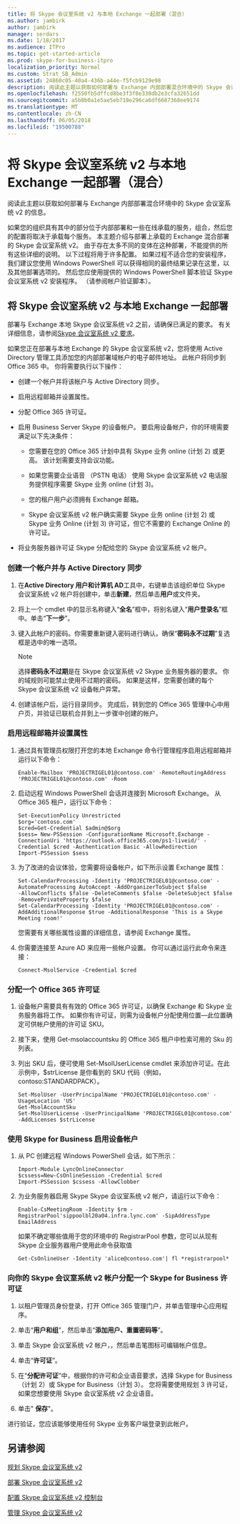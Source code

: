 ```yaml
---
title: 将 Skype 会议室系统 v2 与本地 Exchange 一起部署（混合）
ms.author: jambirk
author: jambirk
manager: serdars
ms.date: 1/18/2017
ms.audience: ITPro
ms.topic: get-started-article
ms.prod: skype-for-business-itpro
localization_priority: Normal
ms.custom: Strat_SB_Admin
ms.assetid: 24860c05-40a4-436b-a44e-f5fcb9129e98
description: 阅读此主题以获取如何部署与 Exchange 内部部署混合环境中的 Skype 会议室系统 v2 的信息。
ms.openlocfilehash: f2550fb5dffcd8be3f3f8e330db2e3cfa32651dd
ms.sourcegitcommit: a5b8b0a1e5ae5eb718e296ca6df6687368ee9174
ms.translationtype: MT
ms.contentlocale: zh-CN
ms.lasthandoff: 06/05/2018
ms.locfileid: "19500788"
---
```

# <a name="deploy-skype-room-systems-v2-with-exchange-on-premises-hybrid"></a>将 Skype 会议室系统 v2 与本地 Exchange 一起部署（混合）
 
阅读此主题以获取如何部署与 Exchange 内部部署混合环境中的 Skype 会议室系统 v2 的信息。
  
如果您的组织具有其中的部分位于内部部署和一些在线承载的服务，组合，然后您的配置将取决于承载每个服务。 本主题介绍与部署上承载的 Exchange 混合部署的 Skype 会议室系统 v2。 由于存在太多不同的变体在这种部署，不能提供的所有这些详细的说明。 以下过程将用于许多配置。 如果过程不适合您的安装程序，我们建议您使用 Windows PowerShell 可以获得相同的最终结果记录在这里，以及其他部署选项的。 然后您应使用提供的 Windows PowerShell 脚本验证 Skype 会议室系统 v2 安装程序。 （请参阅帐户验证脚本）。
  
## <a name="deploy-skype-room-systems-v2-with-exchange-on-premises"></a>将 Skype 会议室系统 v2 与本地 Exchange 一起部署

部署与 Exchange 本地 Skype 会议室系统 v2 之前，请确保已满足的要求。 有关详细信息，请参阅[Skype 会议室系统 v2 要求](../../plan-your-deployment/clients-and-devices/requirements.md)。
  
如果您正在部署与本地 Exchange 的 Skype 会议室系统 v2，您将使用 Active Directory 管理工具添加您的内部部署域帐户的电子邮件地址。 此帐户将同步到 Office 365 中。 你将需要执行以下操作：
  
- 创建一个帐户并将该帐户与 Active Directory 同步。
    
- 启用远程邮箱并设置属性。
    
- 分配 Office 365 许可证。
    
- 启用 Business Server Skype 的设备帐户。 要启用设备帐户，你的环境需要满足以下先决条件：
    
  - 您需要在您的 Office 365 计划中具有 Skype 业务 online (计划 2) 或更高。 该计划需要支持会议功能。
    
  - 如果您需要企业语音 （PSTN 电话） 使用 Skype 会议室系统 v2 电话服务提供程序需要 Skype 业务 online (计划 3)。
    
  - 您的租户用户必须拥有 Exchange 邮箱。
    
  - Skype 会议室系统 v2 帐户确实需要 Skype 业务 online (计划 2) 或 Skype 业务 Online (计划 3) 许可证，但它不需要的 Exchange Online 的许可证。
    
- 将业务服务器许可证 Skype 分配给您的 Skype 会议室系统 v2 帐户。
    
### <a name="create-an-account-and-synchronize-with-active-directory"></a>创建一个帐户并与 Active Directory 同步

1. 在**Active Directory 用户和计算机 AD**工具中，右键单击该组织单位 Skype 会议室系统 v2 帐户将创建中，单击**新建**，然后单击**用户**或文件夹。
    
2. 将上一个 cmdlet 中的显示名称键入“**全名**”框中，将别名键入“**用户登录名**”框中。单击“**下一步**”。
    
3. 键入此帐户的密码。你需要重新键入密码进行确认。确保“**密码永不过期**”复选框是选中的唯一选项。
    
    > [!NOTE]
    > 选择**密码永不过期**是在 Skype 会议室系统 v2 Skype 业务服务器的要求。 你的域规则可能禁止使用不过期的密码。 如果是这样，您需要创建的每个 Skype 会议室系统 v2 设备帐户异常。
  
4. 创建该帐户后，运行目录同步。 完成后，转到您的 Office 365 管理中心中用户页，并验证已联机合并到上一步骤中创建的帐户。
    
### <a name="enable-the-remote-mailbox-and-set-properties"></a>启用远程邮箱并设置属性

1. 通过具有管理员权限打开您的本地 Exchange 命令行管理程序启用远程邮箱并运行以下命令：
     
   ```
   Enable-Mailbox 'PROJECTRIGEL01@contoso.com' -RemoteRoutingAddress 'PROJECTRIGEL01@contoso.com' -Room
   ```

2. 启动远程 Windows PowerShell 会话并连接到 Microsoft Exchange。 从 Office 365 租户，运行以下命令：
    
   ```
   Set-ExecutionPolicy Unrestricted
   $org='contoso.com'
   $cred=Get-Credential $admin@$org
   $sess= New-PSSession -ConfigurationName Microsoft.Exchange -ConnectionUri 'https://outlook.office365.com/ps1-liveid/' -Credential $cred -Authentication Basic -AllowRedirection 
   Import-PSSession $sess
   ```

3. 为了改进的会议体验，您需要将设备帐户，如下所示设置 Exchange 属性：
    
   ```
   Set-CalendarProcessing -Identity 'PROJECTRIGEL01@contoso.com' -AutomateProcessing AutoAccept -AddOrganizerToSubject $false 
   -AllowConflicts $false -DeleteComments $false -DeleteSubject $false -RemovePrivateProperty $false
   Set-CalendarProcessing -Identity 'PROJECTRIGEL01@contoso.com' -AddAdditionalResponse $true -AdditionalResponse 'This is a Skype Meeting room!'
   ```
    您需要有关哪些属性设置的详细信息，请参阅 Exchange 属性。
    
4. 你需要连接至 Azure AD 来应用一些帐户设置。 你可以通过运行此命令来连接：
    
   ```
   Connect-MsolService -Credential $cred
   ```

### <a name="assign-an-office-365-license"></a>分配一个 Office 365 许可证

1. 设备帐户需要具有有效的 Office 365 许可证，以确保 Exchange 和 Skype 业务服务器将工作。 如果你有许可证，则需为设备帐户分配使用位置—此位置确定可供帐户使用的许可证 SKU。
    
2. 接下来，使用 Get-msolaccountsku 的 Office 365 租户中检索可用的 Sku 的列表。
    
3. 列出 SKU 后，便可使用 Set-MsolUserLicense cmdlet 来添加许可证。在此示例中，$strLicense 是你看到的 SKU 代码（例如，contoso:STANDARDPACK）。
    
   ```
   Set-MsolUser -UserPrincipalName 'PROJECTRIGEL01@contoso.com' -UsageLocation 'US'
   Get-MsolAccountSku
   Set-MsolUserLicense -UserPrincipalName 'PROJECTRIGEL01@contoso.com' -AddLicenses $strLicense
   ```

### <a name="enable-the-device-account-with-skype-for-business"></a>使用 Skype for Business 启用设备帐户

1. 从 PC 创建远程 Windows PowerShell 会话，如下所示：
    
   ```
   Import-Module LyncOnlineConnector  
   $cssess=New-CsOnlineSession -Credential $cred  
   Import-PSSession $cssess -AllowClobber
   ```

2. 为业务服务器启用 Skype Skype 会议室系统 v2 帐户，请运行以下命令：
    
   ```
   Enable-CsMeetingRoom -Identity $rm -RegistrarPool'sippoolbl20a04.infra.lync.com' -SipAddressType EmailAddress
   ```

   如果不确定哪些值用于您的环境中的 RegistrarPool 参数，您可以从现有 Skype 企业服务器用户使用此命令获取值
    
   ```
   Get-CsOnlineUser -Identity 'alice@contoso.com'| fl *registrarpool*
   ```

### <a name="assign-a-skype-for-business-license-to-your-skype-room-systems-v2-account"></a>向你的 Skype 会议室系统 v2 帐户分配一个 Skype for Business 许可证

1. 以租户管理员身份登录，打开 Office 365 管理门户，并单击管理中心应用程序。
    
2. 单击“**用户和组**”，然后单击“**添加用户、重置密码等**”。
    
3. 单击 Skype 会议室系统 v2 帐户，，然后单击笔图标可编辑帐户信息。
    
4. 单击“**许可证**”。
    
5. 在“**分配许可证**”中，根据你的许可和企业语音要求，选择 Skype for Business（计划 2）或 Skype for Business（计划 3）。 您将需要使用规划 3 许可证，如果您想要使用 Skype 会议室系统 v2 企业语音。
    
6. 单击" **保存**"。
    
进行验证，您应该能够使用任何 Skype 业务客户端登录到此帐户。
  
## <a name="see-also"></a>另请参阅

[规划 Skype 会议室系统 v2](../../plan-your-deployment/clients-and-devices/skype-room-systems-v2-0.md)
  
[部署 Skype 会议室系统 v2](room-systems-v2.md)
  
[配置 Skype 会议室系统 v2 控制台](console.md)
  
[管理 Skype 会议室系统 v2](../../manage/skype-room-systems-v2/skype-room-systems-v2.md)

